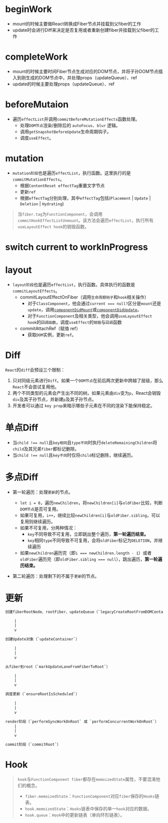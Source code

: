 # beginWork

- mount的时候主要做React转换成Fiber节点并挂载到父fiber的工作
- update时会进行Diff来决定是否复用或者重新创建fiber并挂载到父fiber的工作

# completeWork

- mount的时候主要时间Fiber节点生成对应的DOM节点，并将子孙DOM节点插入到刚生成的DOM节点中，并处理props（updateQueue）、ref
- update的时候主要处理props（updateQueue）、ref

# beforeMutaion

- 遍历`effectList`并调用`commitBeforeMutationEffects`函数处理。
  - 处理`DOM节点`渲染/删除后的 `autoFocus`、`blur` 逻辑。
  - 调用`getSnapshotBeforeUpdate`生命周期钩子。
  - 调度`useEffect`。

# mutation

- `mutation阶段`也是遍历`effectList`，执行函数。这里执行的是`commitMutationEffects`。
  - 根据`ContentReset effectTag`重置文字节点
  - 更新`ref`
  - 根据`effectTag`分别处理，其中`effectTag`包括(`Placement` | `Update` | `Deletion` | `Hydrating`)

> 当`fiber.tag`为`FunctionComponent`，会调用`commitHookEffectListUnmount`。该方法会遍历`effectList`，执行所有`useLayoutEffect hook`的销毁函数。

# switch current to workInProgress

# layout

- `layout阶段`也是遍历`effectList`，执行函数。具体执行的函数是`commitLayoutEffects`。
  - commitLayoutEffectOnFiber（调用`生命周期钩子`和`hook`相关操作）
    - 对于`ClassComponent`，他会通过`current === null?`区分是`mount`还是`update`，调用[`componentDidMount`](https://github.com/facebook/react/blob/970fa122d8188bafa600e9b5214833487fbf1092/packages/react-reconciler/src/ReactFiberCommitWork.new.js#L538)或[`componentDidUpdate`](https://github.com/facebook/react/blob/970fa122d8188bafa600e9b5214833487fbf1092/packages/react-reconciler/src/ReactFiberCommitWork.new.js#L592)。
    - 对于`FunctionComponent`及相关类型，他会调用`useLayoutEffect hook`的`回调函数`，调度`useEffect`的`销毁`与`回调`函数
  - commitAttachRef（赋值 ref）
    - 获取`DOM`实例，更新`ref`。

# Diff

`React`的`diff`会预设三个限制：

1. 只对同级元素进行`Diff`。如果一个`DOM节点`在前后两次更新中跨越了层级，那么`React`不会尝试复用他。
2. 两个不同类型的元素会产生出不同的树。如果元素由`div`变为`p`，React会销毁`div`及其子孙节点，并新建`p`及其子孙节点。
3. 开发者可以通过 `key prop`来暗示哪些子元素在不同的渲染下能保持稳定。

# 单点Diff

- 当`child !== null`且`key相同`且`type不同`时执行`deleteRemainingChildren`将`child`及其兄弟`fiber`都标记删除。
- 当`child !== null`且`key不同`时仅将`child`标记删除，继续遍历。

# 多点Diff

- 第一轮遍历：处理`更新`的节点。
  - `let i = 0`，遍历`newChildren`，将`newChildren[i]`与`oldFiber`比较，判断`DOM节点`是否可复用。
  - 如果可复用，`i++`，继续比较`newChildren[i]`与`oldFiber.sibling`，可以复用则继续遍历。
  - 如果不可复用，分两种情况：
    - `key`不同导致不可复用，立即跳出整个遍历，**第一轮遍历结束。**
    - `key`相同`type`不同导致不可复用，会将`oldFiber`标记为`DELETION`，并继续遍历
  - 如果`newChildren`遍历完（即`i === newChildren.length - 1`）或者`oldFiber`遍历完（即`oldFiber.sibling === null`），跳出遍历，**第一轮遍历结束。**

- 第二轮遍历：处理剩下的不属于`更新`的节点。

# 更新

```sh
创建fiberRootNode、rootFiber、updateQueue（`legacyCreateRootFromDOMContainer`）

    |
    |
    v

创建Update对象（`updateContainer`）

    |
    |
    v

从fiber到root（`markUpdateLaneFromFiberToRoot`）

    |
    |
    v

调度更新（`ensureRootIsScheduled`）

    |
    |
    v

render阶段（`performSyncWorkOnRoot` 或 `performConcurrentWorkOnRoot`）
    |
    |
    v

commit阶段（`commitRoot`）
```

# Hook

> `hook`与`FunctionComponent fiber`都存在`memoizedState`属性，不要混淆他们的概念。
>
> - `fiber.memoizedState`：`FunctionComponent`对应`fiber`保存的`Hooks`链表。
> - `hook.memoizedState`：`Hooks`链表中保存的单一`hook`对应的数据。
> - `hook.queue`：`Hook`中的更新链表（单向环形链表）。

